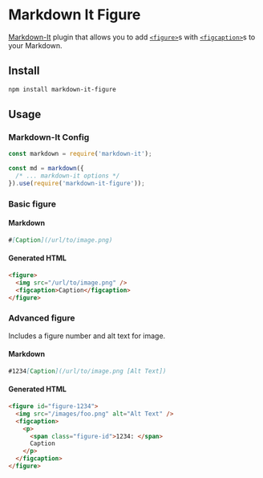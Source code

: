 # Markdown It Figure

[Markdown-It](https://markdown-it.github.io/) plugin that allows you to add [`<figure>`](https://developer.mozilla.org/en-US/docs/Web/HTML/Element/figure)s with [`<figcaption>`](https://developer.mozilla.org/en-US/docs/Web/HTML/Element/figcaption)s to your Markdown.

## Install

```bash
npm install markdown-it-figure
```

## Usage

### Markdown-It Config

```js
const markdown = require('markdown-it');

const md = markdown({
  /* ... markdown-it options */
}).use(require('markdown-it-figure'));
```

### Basic figure

#### Markdown
```md
#[Caption](/url/to/image.png)
```

#### Generated HTML
```html
<figure>
  <img src="/url/to/image.png" />
  <figcaption>Caption</figcaption>
</figure>
```

### Advanced figure

Includes a figure number and alt text for image.

#### Markdown
```md
#1234[Caption](/url/to/image.png [Alt Text])
```

#### Generated HTML
```html
<figure id="figure-1234">
  <img src="/images/foo.png" alt="Alt Text" />
  <figcaption>
    <p>
      <span class="figure-id">1234: </span>
      Caption
    </p>
  </figcaption>
</figure>
```
